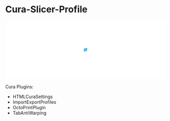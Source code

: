 # Cura-Slicer-Profile

<p align="center">
    <img src="./cura-128.svg" alt="Icon">
</p>


Cura Plugins:
- HTMLCuraSettings
- ImportExportProfiles
- OctoPrintPlugin
- TabAntiWarping
